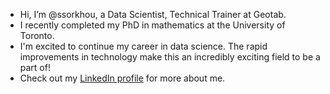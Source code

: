 - Hi, I’m @ssorkhou, a Data Scientist, Technical Trainer at Geotab.
- I recently completed my PhD in mathematics at the University of Toronto.
- I'm excited to continue my career in data science. The rapid improvements in technology make this an incredibly exciting field to be a part of!
- Check out my [LinkedIn profile](https://www.linkedin.com/in/saied-sorkhou) for more about me.

<!---
ssorkhou/ssorkhou is a ✨ special ✨ repository because its `README.md` (this file) appears on your GitHub profile.
You can click the Preview link to take a look at your changes.
--->
